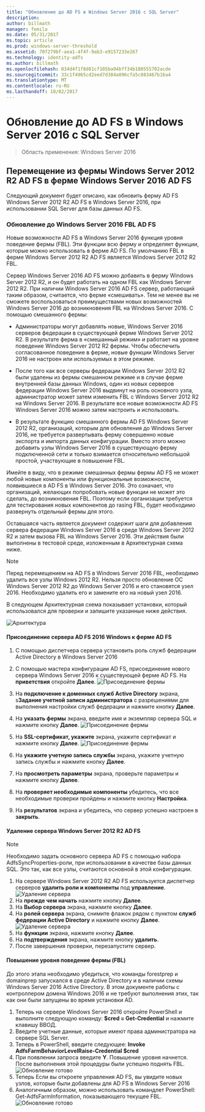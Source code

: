 ```yaml
---
title: "Обновление до AD FS в Windows Server 2016 с SQL Server"
description: 
author: billmath
manager: femila
ms.date: 05/31/2017
ms.topic: article
ms.prod: windows-server-threshold
ms.assetid: 70f279bf-aea1-4f4f-9ab3-e9157233e267
ms.technology: identity-adfs
ms.author: billmath
ms.openlocfilehash: 034d4f1f8d81cf105ba94bff34b180555702acde
ms.sourcegitcommit: 33c1f4965cd2eed7d384a096cfa5c883467b16a4
ms.translationtype: MT
ms.contentlocale: ru-RU
ms.lasthandoff: 10/02/2017
---
```

# <a name="upgrading-to-ad-fs-in-windows-server-2016-with-sql-server"></a>Обновление до AD FS в Windows Server 2016 с SQL Server

>Область применения: Windows Server 2016


## <a name="moving-from-a-windows-server-2012-r2-ad-fs-farm-to-a-windows-server-2016-ad-fs-farm"></a>Перемещение из фермы Windows Server 2012 R2 AD FS в ферме Windows Server 2016 AD FS  
Следующий документ будет описано, как обновить ферму AD FS Windows Server 2012 R2 AD FS в Windows Server 2016, при использовании SQL Server для базы данных AD FS.  

### <a name="upgrading-ad-fs-to-windows-server-2016-fbl"></a>Обновление до Windows Server 2016 FBL AD FS  
Новые возможности AD FS в Windows Server 2016 функция уровня поведение фермы (FBL).   Эти функции всю ферму и определяет функции, которые можно использовать в ферме AD FS.   По умолчанию FBL в ферме Windows Server 2012 R2 AD FS является Windows Server 2012 R2 FBL.  

Сервер Windows Server 2016 AD FS можно добавить в ферму Windows Server 2012 R2, и он будет работать на одном FBL как Windows Server 2012 R2.  При наличии Windows Server 2016 AD FS сервер, работающий таким образом, считается, что ферме «смешивать».  Тем не менее вы не сможете воспользоваться преимуществами новых возможностей Windows Server 2016 до возникновения FBL на Windows Server 2016.  С помощью смешанного фермы:  

-   Администраторы могут добавлять новые, Windows Server 2016 серверов федерации в существующей ферме Windows Server 2012 R2.  В результате ферма в «смешанный режим» и работает на уровне поведение Windows Server 2012 R2 фермы.  Чтобы обеспечить согласованное поведение в ферме, новые функции Windows Server 2016 не настроен или используемых в этом режиме.  

-   После того как все серверы федерации Windows Server 2012 R2 были удалены из фермы смешанном режиме и в случае ферме внутренней базы данных Windows, один из новых серверов федерации Windows Server 2016 выдвинут на роль основного узла, администратор может затем изменить FBL с Windows Server 2012 R2 на Windows Server 2016.  В результате все новые возможности AD FS Windows Server 2016 можно затем настроить и использовать.  

-   В результате функцию смешанного фермы AD FS Windows Server 2012 R2, организаций, которым для обновления до Windows Server 2016, не требуется развертывать ферму совершенно новые экспорта и импорта данных конфигурации.  Вместо этого можно добавить узлы Windows Server 2016 в существующую ферму подключенной сети и только взимается относительно небольшой простой, участвующие в повышение FBL.  

Имейте в виду, что в режиме смешанных фермы фермы AD FS не может любой новые компоненты или функциональные возможности, появившиеся в AD FS в Windows Server 2016.  Это означает, что организаций, желающих попробовать новые функции не может это сделать, до возникновения FBL.  Поэтому если организации требуется для тестирования новых компонентов до rasing FBL, будет необходимо развернуть отдельный фермы для этого.  

Оставшаяся часть является документ содержит шаги для добавления сервера федерации Windows Server 2016 в среде Windows Server 2012 R2 и затем вызова FBL на Windows Server 2016.  Эти действия были выполнены в тестовой среде, изложенным в Архитектурная схема ниже.  

> [!NOTE]  
> Перед перемещением на AD FS в Windows Server 2016 FBL, необходимо удалить все узлы Windows 2012 R2.  Нельзя просто обновление ОС Windows Server 2012 R2 до Windows Server 2016 и его становятся узел 2016.  Необходимо удалить его и замените его на новый узел 2016.  

В следующем Архитектурная схема показывает установки, который использовался для проверки и запишите указанные ниже действия.

![Архитектура](media/Upgrading-to-AD-FS-in-Windows-Server-2016-SQL/arch.png) 


#### <a name="join-the-windows-2016-ad-fs-server-to-the-ad-fs-farm"></a>Присоединение сервера AD FS 2016 Windows к ферме AD FS

1.  С помощью диспетчера сервера установить роль служб федерации Active Directory в Windows Server 2016  

2.  С помощью мастера конфигурации AD FS, присоединение нового сервера Windows Server 2016 к существующей ферме AD FS.  На **приветствия** откройте **Далее**.
 ![Присоединение фермы](media/Upgrading-to-AD-FS-in-Windows-Server-2016-SQL/configure1.png)  
3.  На **подключение к доменных служб Active Directory** экрана, s**Задание учетной записи администратора** с разрешениями для выполнения настройки служб федерации и нажмите кнопку **Далее**.
4.  На **указать фермы** экрана, введите имя и экземпляр сервера SQL и нажмите кнопку **Далее**.
![Присоединение фермы](media/Upgrading-to-AD-FS-in-Windows-Server-2016-SQL/configure3.png)
5.  На **SSL-сертификат, укажите** экрана, укажите сертификат и нажмите кнопку **Далее**.
![Присоединение фермы](media/Upgrading-to-AD-FS-in-Windows-Server-2016-SQL/configure4.png)
6.  На **укажите учетную запись службы** экрана, укажите учетную запись службы и нажмите кнопку **Далее**. 
7.  На **просмотреть параметры** экрана, проверьте параметры и нажмите кнопку **Далее**. 
8.  На **проверяет необходимые компоненты** убедитесь, что все необходимые проверки пройдены и нажмите кнопку **Настройка**.
9.  На **результатов** экрана и убедитесь, что сервер успешно настроен в **закрыть**.
 
   
#### <a name="remove-the-windows-server-2012-r2-ad-fs-server"></a>Удаление сервера Windows Server 2012 R2 AD FS

>[!NOTE]
>Необходимо задать основного сервера AD FS с помощью набора AdfsSyncProperties-роли, при использовании в качестве базы данных SQL.  Это так, как все узлы, считаются основной в этой конфигурации.

1.  На сервере Windows Server 2012 R2 AD FS используется диспетчер серверов **удалить роли и компоненты** под **управление**. 
![Удаление сервера](media/Upgrading-to-AD-FS-in-Windows-Server-2016-SQL/remove1.png)
2.  На **прежде чем начать** нажмите кнопку **Далее**.
3.  На **Выбор сервера** экрана, нажмите кнопку **Далее**.
4.  На **ролей сервера** экрана, снимите флажок рядом с пунктом **служб федерации Active Directory** и нажмите кнопку **Далее**.
![Удаление сервера](media/Upgrading-to-AD-FS-in-Windows-Server-2016-SQL/remove2.png)
5.  На **функции** экрана, нажмите кнопку **Далее**.
6.  На **подтверждения** экрана, нажмите кнопку **удалить**.
7.  После завершения проверки, перезапустите сервер.
     
#### <a name="raise-the-farm-behavior-level-fbl"></a>Повышение уровня поведение фермы (FBL)
До этого этапа необходимо убедиться, что команды forestprep и domainprep запускался в среде Active Directory и в наличии схемы Windows Server 2016 Active Directory.  В этом документе работы с контроллером домена Windows 2016 и не требуют выполнения этих, так как они были запущены во время установки AD.

1. Теперь на сервере Windows Server 2016 откройте PowerShell и выполните следующую команду: **$cred = Get-Credential** и нажмите клавишу ВВОД.
2. Введите учетные данные, которые имеют права администратора на сервере SQL Server.
3. Теперь в PowerShell, введите следующее: **Invoke AdfsFarmBehaviorLevelRaise-Credential $cred**
2. При появлении запроса введите **Y**. Повышение уровня начнется.  После выполнения этой процедуры были успешно поднять FBL.  
![Обновление готово](media/Upgrading-to-AD-FS-in-Windows-Server-2016-SQL/finish1.png)
3. Теперь Если вы откроете управления AD FS, вы увидите новых узлов, которые были добавлены для AD FS в Windows Server 2016  
4. Аналогичным образом, можно использовать командлет PowerShell: Get-AdfsFarmInformation, показывающего текущее FBL.  
![Обновление готово](media/Upgrading-to-AD-FS-in-Windows-Server-2016-SQL/finish2.png)
